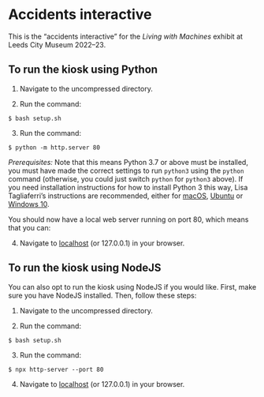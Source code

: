 Accidents interactive
===============

This is the “accidents interactive” for the _Living with Machines_ exhibit at Leeds City Museum 2022–23.

To run the kiosk using Python
---------------

1. Navigate to the uncompressed directory.

2. Run the command:

```
$ bash setup.sh
```

3. Run the command:

```
$ python -m http.server 80
```

_Prerequisites:_ Note that this means Python 3.7 or above must be installed, you must have made the correct settings to run `python3` using the `python` command (otherwise, you could just switch `python` for `python3` above). If you need installation instructions for how to install Python 3 this way, Lisa Tagliaferri’s instructions are recommended, either for [macOS](https://www.digitalocean.com/community/tutorials/how-to-install-python-3-and-set-up-a-local-programming-environment-on-macos), [Ubuntu](https://www.digitalocean.com/community/tutorials/how-to-install-python-3-and-set-up-a-programming-environment-on-an-ubuntu-20-04-server) or [Windows 10](https://www.digitalocean.com/community/tutorials/how-to-install-python-3-and-set-up-a-local-programming-environment-on-windows-10).

You should now have a local web server running on port 80, which means that you can:

4. Navigate to [localhost](http://localhost) (or 127.0.0.1) in your browser.

To run the kiosk using NodeJS
---------------

You can also opt to run the kiosk using NodeJS if you would like. First, make sure you have NodeJS installed. Then, follow these steps:

1. Navigate to the uncompressed directory.

2. Run the command:

```
$ bash setup.sh
```

3. Run the command:

```
$ npx http-server --port 80
```

4. Navigate to [localhost](http://localhost) (or 127.0.0.1) in your browser.
